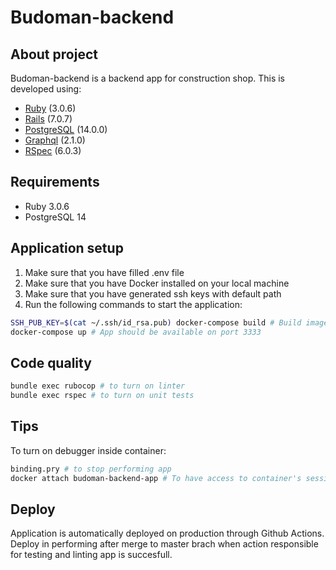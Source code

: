 # Budoman-backend

## About project
Budoman-backend is a backend app for construction shop.
This is developed using:

- [Ruby](https://ruby-doc.org/3.0.6/) (3.0.6)
- [Rails](https://guides.rubyonrails.org/) (7.0.7)
- [PostgreSQL](https://www.postgresql.org/) (14.0.0)
- [Graphql](https://graphql-ruby.org/) (2.1.0)
- [RSpec](https://rspec.info/documentation/) (6.0.3)

## Requirements
- Ruby 3.0.6
- PostgreSQL 14

## Application setup
1. Make sure that you have filled .env file
2. Make sure that you have Docker installed on your local machine
3. Make sure that you have generated ssh keys with default path
4. Run the following commands to start the application:
```bash
SSH_PUB_KEY=$(cat ~/.ssh/id_rsa.pub) docker-compose build # Build images (perform only once)
docker-compose up # App should be available on port 3333
```

## Code quality
```bash
bundle exec rubocop # to turn on linter
bundle exec rspec # to turn on unit tests
```

## Tips
To turn on debugger inside container:
```bash
binding.pry # to stop performing app
docker attach budoman-backend-app # To have access to container's session
```

## Deploy
Application is automatically deployed on production through Github Actions.  
Deploy in performing after merge to master brach when action responsible for testing and linting app is succesfull.
